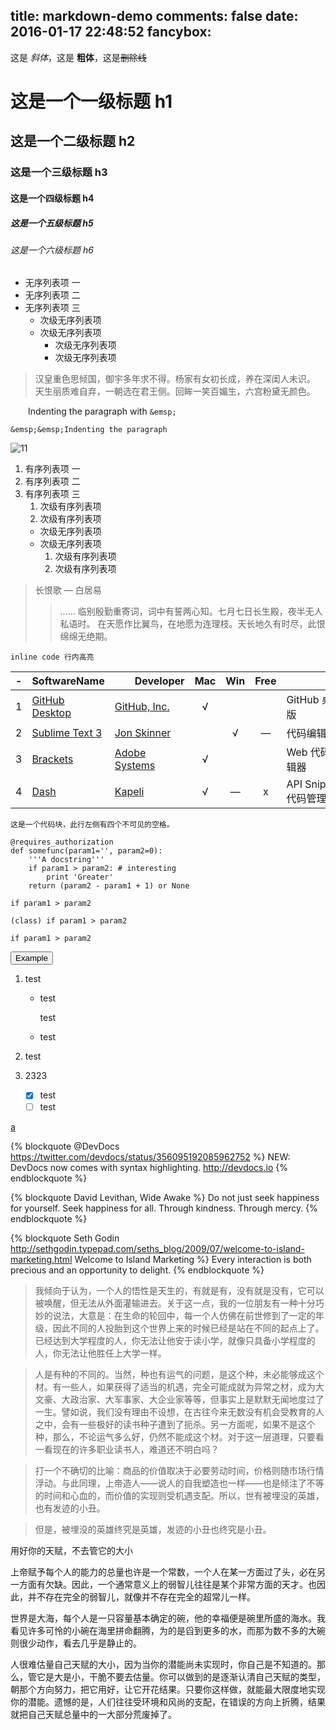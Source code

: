 title: markdown-demo
comments: false
date: 2016-01-17 22:48:52
fancybox: 
---

这是 *斜体*，这是 **粗体**，这是~~删除线~~

# 这是一个一级标题 h1

## 这是一个二级标题 h2

### 这是一个三级标题 h3

#### 这是一个四级标题 h4

##### 这是一个五级标题 h5

###### 这是一个六级标题 h6

- 无序列表项 一
- 无序列表项 二
- 无序列表项 三
    - 次级无序列表项
    - 次级无序列表项
        - 次级无序列表项
        - 次级无序列表项

> 汉皇重色思倾国，御宇多年求不得。杨家有女初长成，养在深闺人未识。
天生丽质难自弃，一朝选在君王侧。回眸一笑百媚生，六宫粉黛无颜色。


&emsp;&emsp;Indenting the paragraph with `&emsp;`
```
&emsp;&emsp;Indenting the paragraph
```

![11](http://moxfive.xyz/resources/Mihawk-Wind.gif)

1. 有序列表项 一
1. 有序列表项 二
1. 有序列表项 三
    1. 次级有序列表项
    1. 次级有序列表项
    - 次级无序列表项
    - 次级无序列表项
        1. 次级有序列表项
        1. 次级有序列表项

> 长恨歌 — 白居易
>> ……
临别殷勤重寄词，词中有誓两心知。七月七日长生殿，夜半无人私语时。
在天愿作比翼鸟，在地愿为连理枝。天长地久有时尽，此恨绵绵无绝期。


`inline code 行内高亮`

-|SoftwareName|　　Developer　　|Mac|Win|Free|　　　　Note　　　　
:-:|-|-|:-:|:-:|:-:|-
1|[GitHub Desktop](https://desktop.github.com/)|[GitHub, Inc.](https://en.wikipedia.org/wiki/GitHub)|√|||GitHub 桌面版
2|[Sublime Text 3](http://www.sublimetext.com/)|[Jon Skinner](https://en.wikipedia.org/wiki/Sublime_Text)||√|—|代码编辑器
3|[Brackets](http://brackets.io/)|[Adobe Systems](http://is.gd/q5bGeJ)|√|||Web 代码编辑器
4|[Dash](https://kapeli.com/dash)|[Kapeli](https://kapeli.com/)|√|—|x|API Snippet 代码管理

    这是一个代码块，此行左侧有四个不可见的空格。

```
@requires_authorization
def somefunc(param1='', param2=0):
    '''A docstring'''
    if param1 > param2: # interesting
        print 'Greater'
    return (param2 - param1 + 1) or None
```

<code class="match">if param1 > param2</code>

`(class) if param1 > param2`

`if param1 > param2`

<button title="这是一个代码块，此行左侧有四个不可见的空格。" class="titleModal light" data-placement="right">Example</button>

1. test
    * test

        test
    * test
2. test

1. 2323
    - [x] test
    - [ ] test

[a](www.123.com "tagcloud: 插入标签云")


{% blockquote @DevDocs https://twitter.com/devdocs/status/356095192085962752 %}
NEW: DevDocs now comes with syntax highlighting. http://devdocs.io
{% endblockquote %}

{% blockquote David Levithan, Wide Awake %}
Do not just seek happiness for yourself. Seek happiness for all. Through kindness. Through mercy.
{% endblockquote %}

{% blockquote Seth Godin http://sethgodin.typepad.com/seths_blog/2009/07/welcome-to-island-marketing.html Welcome to Island Marketing %}
Every interaction is both precious and an opportunity to delight.
{% endblockquote %}
> 我倾向于认为，一个人的悟性是天生的，有就是有，没有就是没有，它可以被唤醒，但无法从外面灌输进去。关于这一点，我的一位朋友有一种十分巧妙的说法，大意是：在生命的轮回中，每一个人仿佛在前世修到了一定的年级，因此不同的人投胎到这个世界上来的时候已经是站在不同的起点上了。已经达到大学程度的人，你无法让他安于读小学，就像只具备小学程度的人，你无法让他胜任上大学一样。

> 人是有种的不同的。当然，种也有运气的问题，是这个种，未必能够成这个材。有一些人，如果获得了适当的机遇，完全可能成就为异常之材，成为大文豪、大政治家、大军事家、大企业家等等，但事实上是默默无闻地度过了一生。譬如说，我们没有理由不设想，在古往今来无数没有机会受教育的人之中，会有一些极好的读书种子遭到了扼杀。另一方面呢，如果不是这个种，那么，不论运气多么好，仍然不能成这个材。对于这一层道理，只要看一看现在的许多职业读书人，难道还不明白吗？

> 打一个不确切的比喻：商品的价值取决于必要劳动时间，价格则随市场行情浮动。与此同理，上帝造人——说人的自我塑造也一样——也是倾注了不等的时间和心血的，而价值的实现则受机遇支配。所以，世有被埋没的英雄，也有发迹的小丑。

> 但是，被埋没的英雄终究是英雄，发迹的小丑也终究是小丑。

用好你的天赋，不去管它的大小

上帝赋予每个人的能力的总量也许是一个常数，一个人在某一方面过了头，必在另一方面有欠缺。因此，一个通常意义上的弱智儿往往是某个非常方面的天才。也因此，并不存在完全的弱智儿，就像并不存在完全的超常儿一样。

世界是大海，每个人是一只容量基本确定的碗，他的幸福便是碗里所盛的海水。我看见许多可怜的小碗在海里拼命翻腾，为的是舀到更多的水，而那为数不多的大碗则很少动作，看去几乎是静止的。

人很难估量自己天赋的大小，因为当你的潜能尚未实现时，你自己是不知道的。那么，管它是大是小，干脆不要去估量。你可以做到的是逐渐认清自己天赋的类型，朝那个方向努力，把它用好，让它开花结果。只要你这样做，就能最大限度地实现你的潜能。遗憾的是，人们往往受环境和风尚的支配，在错误的方向上折腾，结果就把自己天赋总量中的一大部分荒废掉了。